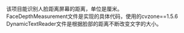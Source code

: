 该项目能识别人脸距离屏幕的距离，单位是厘米。<br>
FaceDepthMeasurement文件是实现的具体代码，使用的cvzone==1.5.6<br>
DynamicTextReader文件是根据脸部的距离不断改变文字的大小。